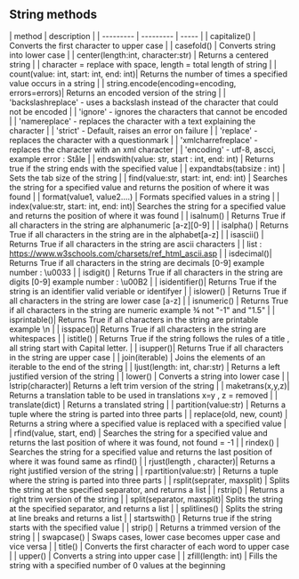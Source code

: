 ## String methods
| method | description  |
| --------- | --------- | ----- |
| capitalize() | 	Converts the first character to upper case  |
| casefold()	| Converts string into lower case  |
| center(length:int, character:str)	| Returns a centered string  |
| character = replace with space, length = total length of string  |
| count(value: int, start: int, end: int)| 	Returns the number of times a specified value occurs in a string  |
| string.encode(encoding=encoding, errors=errors)| 	Returns an encoded version of the string  |
| 'backslashreplace'	- uses a backslash instead of the character that could not be encoded  |
| 'ignore'	- ignores the characters that cannot be encoded  |
| 'namereplace'	- replaces the character with a text explaining the character  |
| 'strict'	- Default, raises an error on failure  |
| 'replace'	- replaces the character with a questionmark  |
| 'xmlcharrefreplace'	- replaces the character with an xml character  |
| 'encoding' - utf-8, ascci, example error : Ståle  |
| endswith(value: str, start : int, end: int)	| Returns true if the string ends with the specified value  |
| expandtabs(tabsize : int)	| Sets the tab size of the string  |
| find(value:str, start: int, end: int)	| Searches the string for a specified value and returns the position of where it was found  |
| format(value1, value2....)	| Formats specified values in a string  |
| index(value:str, start: int, end: int)| 	Searches the string for a specified value and returns the position of where it was found  |
| isalnum()	| Returns True if all characters in the string are alphanumeric [a-z][0-9]  |
| isalpha()	| Returns True if all characters in the string are in the alphabet[a-z]  |
| isascii()	| Returns True if all characters in the string are ascii characters  |
| list : https://www.w3schools.com/charsets/ref_html_ascii.asp  |
| isdecimal()| 	Returns True if all characters in the string are decimals [0-9] example number : \u0033  |
| isdigit()	| Returns True if all characters in the string are digits [0-9] example number : \u00B2  |
| isidentifier()| 	Returns True if the string is an identifier valid veriable or identifyer  |
| islower()	| Returns True if all characters in the string are lower case [a-z]  |
| isnumeric()	| Returns True if all characters in the string are numeric example ¾ not "-1" and "1.5"  |
| isprintable()| 	Returns True if all characters in the string are printable  example \n  |
| isspace()| 	Returns True if all characters in the string are whitespaces  |
| istitle() | 	Returns True if the string follows the rules of a title , all string start with Capital letter.  |
| isupper()| 	Returns True if all characters in the string are upper case  |
| join(iterable)	| Joins the elements of an iterable to the end of the string  |
| ljust(length: int, char:str)	| Returns a left justified version of the string  |
| lower()	| Converts a string into lower case  |
| lstrip(character)| 	Returns a left trim version of the string  |
| maketrans(x,y,z)| 	Returns a translation table to be used in translations x=y , z = removed  |
| translate(dict)	| Returns a translated string  |
| partition(value:str)	| Returns a tuple where the string is parted into three parts  |
| replace(old, new, count)	| Returns a string where a specified value is replaced with a specified value  |
| rfind(value, start, end)	| Searches the string for a specified value and returns the last position of where it was found, not found = -1  |
| rindex()	| Searches the string for a specified value and returns the last position of where it was found  same as rfind()  |
| rjust(length , character)| 	Returns a right justified version of the string  |
| rpartition(value:str)	| Returns a tuple where the string is parted into three parts  |
| rsplit(seprater, maxsplit)	| Splits the string at the specified separator, and returns a list  |
| rstrip()	| Returns a right trim version of the string  |
| split(separator, maxsplit)| 	Splits the string at the specified separator, and returns a list  |
| splitlines()	| Splits the string at line breaks and returns a list  |
| startswith()	| Returns true if the string starts with the specified value  |
| strip()	| Returns a trimmed version of the string  |
| swapcase()	| Swaps cases, lower case becomes upper case and vice versa  |
| title()	| Converts the first character of each word to upper case  |
| upper()	| Converts a string into upper case  |
| zfill(length: int)	| Fills the string with a specified number of 0 values at the beginning
